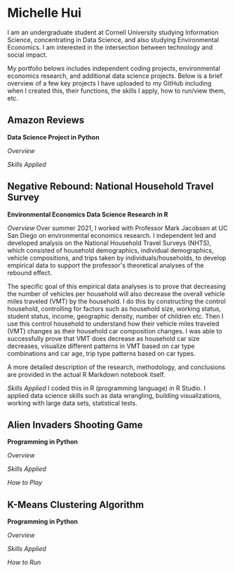 # Michelle Hui
I am an undergraduate student at Cornell University studying Information Science, concentrating in Data Science, and also studying Environmental Economics. I am interested in the intersection between technology and social impact. 

My portfolio belows includes independent coding projects, environmental economics research, and additional data science projects. Below is a brief overview of a few key projects I have uploaded to my GitHub including when I created this, their functions, the skills I apply, how to run/view them, etc.

## Amazon Reviews
**Data Science Project in Python**

*Overview*

*Skills Applied*

## Negative Rebound: National Household Travel Survey 
**Environmental Economics Data Science Research in R**

*Overview*
Over summer 2021, I worked with Professor Mark Jacobsen at UC San Diego on environmental economics research. I independent led and developed analysis on the National Household Travel Surveys (NHTS), which consisted of household demographics, individual demographics, vehicle compositions, and trips taken by individuals/households, to develop empirical data to support the professor's theoretical analyses of the rebound effect. 

The specific goal of this empirical data analyses is to prove that decreasing the number of vehicles per household will also decrease the overall vehicle miles traveled (VMT) by the household. I do this by constructing the control household, controlling for factors such as household size, working status, student status, income, geographic density, number of children etc. Then I use this control household to understand how their vehicle miles traveled (VMT) changes as their household car composition changes. I was able to successfully prove that VMT does decrease as household car size decreases, visualize different patterns in VMT based on car type combinations and car age, trip type patterns based on car types. 

A more detailed description of the research, methodology, and conclusions are provided in the actual R Markdown notebook itself.

*Skills Applied*
I coded this in R (programming language) in R Studio. I applied data science skills such as data wrangling, building visualizations, working with large data sets, statistical tests.

## Alien Invaders Shooting Game
**Programming in Python**

*Overview*

*Skills Applied*

*How to Play*

## K-Means Clustering Algorithm
**Programming in Python**

*Overview*

*Skills Applied*

*How to Run*
